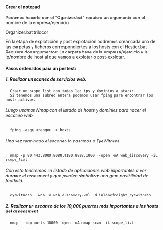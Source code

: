 #### Crear el notepad
Podemos hacerlo con el "Oganizer.bat" requiere un argumento con el nombre de la empresa/ejercicio

Organizer.bat trilocor

En la etapa de explotación y post explotación podremos crear cada uno de las carpetas y ficheros correspondientes a los hosts con el Hostier.bat
Requiere dos argumentos: La carpeta base de la empresa/ejercicio y la ip/nombre del host al que vamos a explotar o post-explotar.

#### Pasos ordenados para un pentest:

##### 1. Realizar un scaneo de servicios web.
      Crear un scope_list con todas las ips y dominios a atacar.
      Si tenemos una subred entera podemos usar fping para encontrar los hosts activos.
###### Luego usamos Nmap con el listado de hosts y dominios para hacer el escaneo web.

      fping -asgq <rango>  > hosts

###### Una vez terminado el escaneo lo pasamos a EyeWitness.

      nmap -p 80,443,8000,8080,8180,8888,1000 --open -oA web_discovery -iL scope_list

######  Con esto tendremos un listado de aplicaciones web importantes a ver durante el assesment y que pueden simbolizar una gran posibilidad de foothold.

      eyewitness --web -x web_discovery.xml -d inlanefreight_eyewitness

##### 2. Realizar un escaneo de los 10,000 puertos más importantes a los hosts del assessment

      nmap --top-ports 10000--open -oA nmap-scan -iL scope_list


